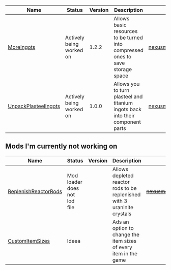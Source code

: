 | Name | Status | Version | Description | Download Link | 
|-|-|-|-|-|
| <a href=../MoreIngots> MoreIngots </a> | Actively being worked on | 1.2.2 | Allows basic resources to be turned into compressed ones to save storage space | <a href=https://nexusmods.com/subnautica/mods/60> nexusmods.com/subnautica/mods/60 </a> |
| <a href=../UnpackPlasteelIngots> UnpackPlasteelIngots </a> | Actively being worked on | 1.0.0 | Allows you to turn plasteel and titanium ingots back into their component parts | <a href=https://nexusmods.com/subnautica/mods/69> nexusmods.com/subnautica/mods/69 </a> |


## Mods I'm currently not working on
| Name | Status | Version | Description | Download Link | 
|-|-|-|-|-|
| <a href=../ReplenishReactorRods> ReplenishReactorRods </a> | Mod loader does not lod file | | Allows depleted reactor rods to be replenished with 3 uraninite crystals | <strike><a href=https://www.nexusmods.com/subnautica/mods/62>nexusmods.com/subnautica/mods/62</a></strike> |
| <a href=../CustomItemSizes> CustomItemSizes </a> | Ideea | | Ads an option to change the item sizes of every item in the game | |
